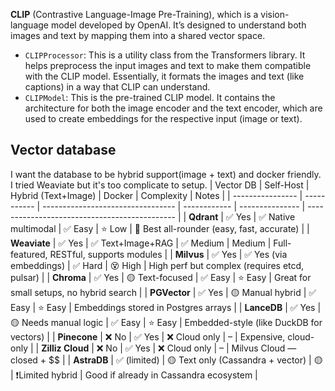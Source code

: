 **CLIP** (Contrastive Language-Image Pre-Training), which is a vision-language model developed by OpenAI. It’s designed to understand both images and text by mapping them into a shared vector space.
- `CLIPProcessor`: This is a utility class from the Transformers library. It helps preprocess the input images and text to make them compatible with the CLIP model. Essentially, it formats the images and text (like captions) in a way that CLIP can understand.
- `CLIPModel`: This is the pre-trained CLIP model. It contains the architecture for both the image encoder and the text encoder, which are used to create embeddings for the respective input (image or text).

## Vector database
I want the database to be hybrid support(image + text) and docker friendly. I tried Weaviate but it's too complicate to setup.
| Vector DB        | Self-Host   | Hybrid (Text+Image)               | Docker       | Complexity      | Notes                                         |
| ---------------- | ----------- | --------------------------------- | ------------ | --------------- | --------------------------------------------- |
| **Qdrant**       | ✅ Yes       | ✅ Native multimodal               | ✅ Easy       | ⭐ Low           | 🥇 Best all-rounder (easy, fast, accurate)    |
| **Weaviate**     | ✅ Yes       | ✅ Text+Image+RAG                  | ✅ Medium     | Medium          | Full-featured, RESTful, supports modules      |
| **Milvus**       | ✅ Yes       | ✅ Yes (via embeddings)            | ✅ Hard       | 😵 High         | High perf but complex (requires etcd, pulsar) |
| **Chroma**       | ✅ Yes       | 🟡 Text-focused                   | ✅ Easy       | ⭐ Easy          | Great for small setups, no hybrid search      |
| **PGVector**     | ✅ Yes       | 🟡 Manual hybrid                  | ✅ Easy       | ⭐ Easy          | Embeddings stored in Postgres arrays          |
| **LanceDB**      | ✅ Yes       | 🟡 Needs manual logic             | ✅ Easy       | ⭐ Easy          | Embedded-style (like DuckDB for vectors)      |
| **Pinecone**     | ❌ No        | ✅ Yes                             | ❌ Cloud only | –               | Expensive, cloud-only                         |
| **Zilliz Cloud** | ❌ No        | ✅ Yes                             | ❌ Cloud only | –               | Milvus Cloud — closed + \$\$                  |
| **AstraDB**      | ✅ (limited) | 🟡 Text only (Cassandra + vector) | 🟡           | ❗Limited hybrid | Good if already in Cassandra ecosystem        |
